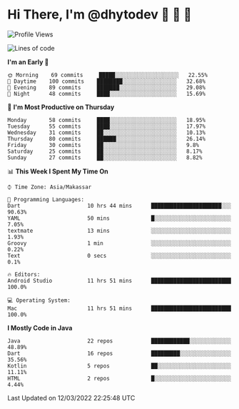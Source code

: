 # Hi There, I'm @dhytodev 👋 👋 👋

<!--
**DhytoDev/dhytodev** is a ✨ _special_ ✨ repository because its `README.md` (this file) appears on your GitHub profile.

Here are some ideas to get you started:

- 🔭 I’m currently working on ...
- 🌱 I’m currently learning ...
- 👯 I’m looking to collaborate on ...
- 🤔 I’m looking for help with ...
- 💬 Ask me about ...
- 📫 How to reach me: ...
- 😄 Pronouns: ...
- ⚡ Fun fact: ...
-->

<!--START_SECTION:waka-->
![Profile Views](http://img.shields.io/badge/Profile%20Views-0-blue)

![Lines of code](https://img.shields.io/badge/From%20Hello%20World%20I%27ve%20Written-134%20Thousand%20lines%20of%20code-blue)

**I'm an Early 🐤** 

```text
🌞 Morning    69 commits     █████░░░░░░░░░░░░░░░░░░░░   22.55% 
🌆 Daytime    100 commits    ████████░░░░░░░░░░░░░░░░░   32.68% 
🌃 Evening    89 commits     ███████░░░░░░░░░░░░░░░░░░   29.08% 
🌙 Night      48 commits     ████░░░░░░░░░░░░░░░░░░░░░   15.69%

```
📅 **I'm Most Productive on Thursday** 

```text
Monday       58 commits     ████░░░░░░░░░░░░░░░░░░░░░   18.95% 
Tuesday      55 commits     ████░░░░░░░░░░░░░░░░░░░░░   17.97% 
Wednesday    31 commits     ██░░░░░░░░░░░░░░░░░░░░░░░   10.13% 
Thursday     80 commits     ██████░░░░░░░░░░░░░░░░░░░   26.14% 
Friday       30 commits     ██░░░░░░░░░░░░░░░░░░░░░░░   9.8% 
Saturday     25 commits     ██░░░░░░░░░░░░░░░░░░░░░░░   8.17% 
Sunday       27 commits     ██░░░░░░░░░░░░░░░░░░░░░░░   8.82%

```


📊 **This Week I Spent My Time On** 

```text
⌚︎ Time Zone: Asia/Makassar

💬 Programming Languages: 
Dart                     10 hrs 44 mins      ██████████████████████░░░   90.63% 
YAML                     50 mins             █░░░░░░░░░░░░░░░░░░░░░░░░   7.05% 
textmate                 13 mins             ░░░░░░░░░░░░░░░░░░░░░░░░░   1.93% 
Groovy                   1 min               ░░░░░░░░░░░░░░░░░░░░░░░░░   0.22% 
Text                     0 secs              ░░░░░░░░░░░░░░░░░░░░░░░░░   0.1%

🔥 Editors: 
Android Studio           11 hrs 51 mins      █████████████████████████   100.0%

💻 Operating System: 
Mac                      11 hrs 51 mins      █████████████████████████   100.0%

```

**I Mostly Code in Java** 

```text
Java                     22 repos            ████████████░░░░░░░░░░░░░   48.89% 
Dart                     16 repos            █████████░░░░░░░░░░░░░░░░   35.56% 
Kotlin                   5 repos             ██░░░░░░░░░░░░░░░░░░░░░░░   11.11% 
HTML                     2 repos             █░░░░░░░░░░░░░░░░░░░░░░░░   4.44%

```



 Last Updated on 12/03/2022 22:25:48 UTC
<!--END_SECTION:waka-->
